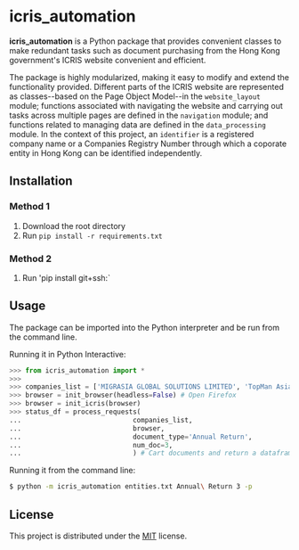 # icris_automation

**icris_automation** is a Python package that  provides convenient classes to make redundant tasks such as document purchasing from the Hong Kong government's ICRIS website convenient and efficient. 

The package is highly modularized, making it easy to modify and extend the functionality provided. Different parts of the ICRIS website are represented as classes--based on the Page Object Model--in the `website_layout` module; functions associated with navigating the website and carrying out tasks across multiple pages are defined in the `navigation` module; and functions related to managing data are defined in the `data_processing` module. In the context of this project, an `identifier` is a registered company name or a Companies Registry Number through which a coporate entity in Hong Kong can be identified independently.

## Installation

### Method 1
1. Download the root directory
2. Run `pip install -r requirements.txt`

### Method 2

1. Run 'pip install git+ssh:`

## Usage

The package can be imported into the Python interpreter and be run from the command line. 

Running it in Python Interactive:
```Python
>>> from icris_automation import *
>>> 
>>> companies_list = ['MIGRASIA GLOBAL SOLUTIONS LIMITED', 'TopMan Asia Limited']
>>> browser = init_browser(headless=False) # Open Firefox
>>> browser = init_icris(browser)
>>> status_df = process_requests(
...                            companies_list,
...                            browser,
...                            document_type='Annual Return',
...                            num_doc=3,
...                            ) # Cart documents and return a dataframe containing information about the process
```

Running it from the command line:
```Bash
$ python -m icris_automation entities.txt Annual\ Return 3 -p
```

## License

This project is distributed under the [MIT](https://github.com/adityaverma415/icris_automation/blob/master/LICENSE) license. 
